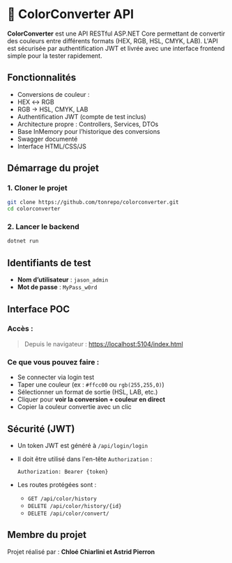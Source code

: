 # 🎨 ColorConverter API

**ColorConverter** est une API RESTful ASP.NET Core permettant de convertir des couleurs entre différents formats (HEX, RGB, HSL, CMYK, LAB). L'API est sécurisée par authentification JWT et livrée avec une interface frontend simple pour la tester rapidement.


## Fonctionnalités

-  Conversions de couleur :
  - HEX ↔ RGB
  - RGB → HSL, CMYK, LAB
-  Authentification JWT (compte de test inclus)
-  Architecture propre : Controllers, Services, DTOs
-  Base InMemory pour l’historique des conversions
-  Swagger documenté
-  Interface HTML/CSS/JS

## Démarrage du projet

### 1. Cloner le projet

```bash
git clone https://github.com/tonrepo/colorconverter.git
cd colorconverter
```

### 2. Lancer le backend

```bash
dotnet run
```

## Identifiants de test

- **Nom d’utilisateur** : `jason_admin`
- **Mot de passe** : `MyPass_w0rd`


## Interface POC

### Accès :

> Depuis le navigateur : [https://localhost:5104/index.html](https://localhost:5104/index.html)

### Ce que vous pouvez faire :
- Se connecter via login test
- Taper une couleur (ex : `#ffcc00` ou `rgb(255,255,0)`)
- Sélectionner un format de sortie (HSL, LAB, etc.)
- Cliquer pour **voir la conversion + couleur en direct**
- Copier la couleur convertie avec un clic

## Sécurité (JWT)

- Un token JWT est généré à `/api/login/login`
- Il doit être utilisé dans l'en-tête `Authorization` :
  
  ```
  Authorization: Bearer {token}
  ```

- Les routes protégées sont :
  - `GET /api/color/history`
  - `DELETE /api/color/history/{id}`
  - `DELETE /api/color/convert/`

## Membre du projet

Projet réalisé par : **Chloé Chiarlini et Astrid Pierron**  
